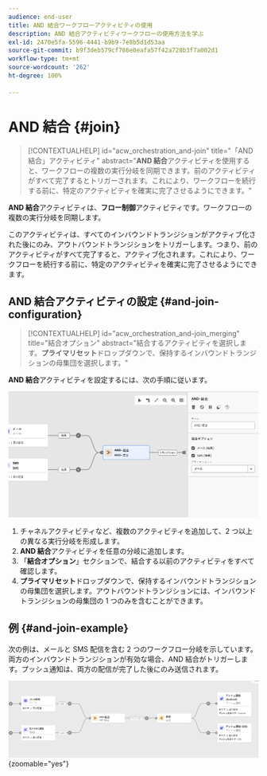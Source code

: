 ```yaml
---
audience: end-user
title: AND 結合ワークフローアクティビティの使用
description: AND 結合アクティビティワークフローの使用方法を学ぶ
exl-id: 2470e5fa-5596-4441-b9b9-7e8b5d1d53aa
source-git-commit: b9f3deb579cf786e0eafa57f42a728b3f7a002d1
workflow-type: tm+mt
source-wordcount: '262'
ht-degree: 100%

---
```


# AND 結合 {#join}

>[!CONTEXTUALHELP]
>id="acw_orchestration_and-join"
>title="「AND 結合」アクティビティ"
>abstract="**AND 結合**&#x200B;アクティビティを使用すると、ワークフローの複数の実行分岐を同期できます。前のアクティビティがすべて完了するとトリガーされます。これにより、ワークフローを続行する前に、特定のアクティビティを確実に完了させるようにできます。"

**AND 結合**&#x200B;アクティビティは、**フロー制御**&#x200B;アクティビティです。ワークフローの複数の実行分岐を同期します。

このアクティビティは、すべてのインバウンドトランジションがアクティブ化された後にのみ、アウトバウンドトランジションをトリガーします。つまり、前のアクティビティがすべて完了すると、アクティブ化されます。これにより、ワークフローを続行する前に、特定のアクティビティを確実に完了させるようにできます。

## AND 結合アクティビティの設定 {#and-join-configuration}

>[!CONTEXTUALHELP]
>id="acw_orchestration_and-join_merging"
>title="結合オプション"
>abstract="結合するアクティビティを選択します。**プライマリセット**&#x200B;ドロップダウンで、保持するインバウンドトランジションの母集団を選択します。"

**AND 結合**&#x200B;アクティビティを設定するには、次の手順に従います。

![AND 結合アクティビティの設定インターフェイスを示すスクリーンショット。](../assets/workflow-andjoin.png)

1. チャネルアクティビティなど、複数のアクティビティを追加して、2 つ以上の異なる実行分岐を形成します。
1. **AND 結合**&#x200B;アクティビティを任意の分岐に追加します。
1. 「**結合オプション**」セクションで、結合する以前のアクティビティをすべて確認します。
1. **プライマリセット**&#x200B;ドロップダウンで、保持するインバウンドトランジションの母集団を選択します。アウトバウンドトランジションには、インバウンドトランジションの母集団の 1 つのみを含むことができます。

## 例 {#and-join-example}

次の例は、メールと SMS 配信を含む 2 つのワークフロー分岐を示しています。両方のインバウンドトランジションが有効な場合、AND 結合がトリガーします。プッシュ通知は、両方の配信が完了した後にのみ送信されます。

![メールと SMS 配信を表示した後にプッシュ通知を表示する、2 つの分岐を持つワークフローの例](../assets/workflow-andjoin-example.png){zoomable="yes"}